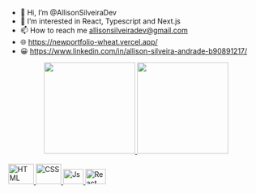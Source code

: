 - 👋 Hi, I’m @AllisonSilveiraDev
- 👀 I’m interested in React, Typescript and Next.js
- 📫 How to reach me allisonsilveiradev@gmail.com
- 🌐 https://newportfolio-wheat.vercel.app/
- 😀 https://www.linkedin.com/in/allison-silveira-andrade-b90891217/

<div align="center">
  <a href="https://github.com/rafaballerini">
  <img height="180em" src="https://github-readme-stats.vercel.app/api?username=AllisonSilveiraDev&show_icons=true&theme=tokyonight&include_all_commits=true&count_private=true"/>
  <img height="180em" src="https://github-readme-stats.vercel.app/api/top-langs/?username=AllisonSilveiraDev&layout=compact&langs_count=7&theme=tokyonight"/>
</div>

   <div display: flex;
        align-items: center;
        justify-content: center;>
      <br />
      <img
        alt="HTML"
        height="40"
        width="50"
        src="https://cdn.jsdelivr.net/gh/devicons/devicon/icons/html5/html5-original-wordmark.svg"
      />
      <img
        alt="CSS"
        height="40"
        width="50"
        src="https://cdn.jsdelivr.net/gh/devicons/devicon/icons/css3/css3-original-wordmark.svg"
      />
      <img
        alt="Js"
        height="30"
        width="40"
        src="https://cdn.jsdelivr.net/gh/devicons/devicon/icons/javascript/javascript-original.svg"
      />
      <img
        alt="React"
        height="30"
        width="40"
        src="https://cdn.jsdelivr.net/gh/devicons/devicon/icons/react/react-original.svg"
      />
    </div>
  
